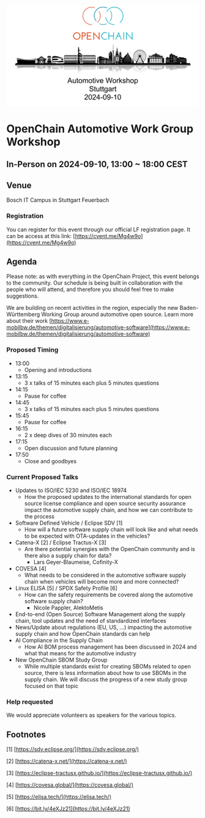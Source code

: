 ![Automotive Workshop in Stuttgart on 10th September 2024](/images/automotive-workshop.png)

# OpenChain Automotive Work Group Workshop

## In-Person on 2024-09-10, 13:00 ~ 18:00 CEST

## Venue

Bosch IT Campus in Stuttgart Feuerbach

### Registration

You can register for this event through our official LF registration page. It can be access at this link: [https://cvent.me/Mg4w9o](https://cvent.me/Mg4w9o)

## Agenda

Please note: as with everything in the OpenChain Project, this event belongs to the community. Our schedule is being built in collaboration with the people who will attend, and therefore you should feel free to make suggestions.

We are building on recent activities in the region, especially the new Baden-Württemberg Working Group around automotive open source. Learn more about their work [https://www.e-mobilbw.de/themen/digitalisierung/automotive-software](https://www.e-mobilbw.de/themen/digitalisierung/automotive-software)

### Proposed Timing

- 13:00
  - Opening and introductions
- 13:15
  - 3 x talks of 15 minutes each plus 5 minutes questions
- 14:15
  - Pause for coffee
- 14:45
  - 3 x talks of 15 minutes each plus 5 minutes questions
- 15:45
  - Pause for coffee
- 16:15
  - 2 x deep dives of 30 minutes each 
- 17:15
  - Open discussion and future planning
- 17:50
  - Close and goodbyes

### Current Proposed Talks

- Updates to ISO/IEC 5230 and ISO/IEC 18974
	- How the proposed updates to the international standards for open source license compliance and open source security assurance impact the automotive supply chain, and how we can contribute to the process
- Software Defined Vehicle / Eclipse SDV [1] 
	- How will a future software supply chain will look like and what needs to be expected with OTA-updates in the vehicles?
- Catena-X [2] / Eclipse Tractus-X [3]
	- Are there potential synergies with the OpenChain community and is there also a supply chain for data?
		- Lars Geyer-Blaumeise, Cofinity-X
- COVESA [4]
	- What needs to be considered in the automotive software supply chain when vehicles will become more and more connected?
- Linux ELISA [5] / SPDX Safety Profile [6]
	- How can the safety requirements be covered along the automotive software supply chain?
		- Nicole Pappler, AlektoMetis
- End-to-end (Open Source) Software Management along the supply chain, tool updates and the need of standardized interfaces
- News/Update about regulations (EU, US, …) impacting the automotive supply chain and how OpenChain standards can help
- AI Compliance in the Supply Chain 
	- How AI BOM process management has been discussed in 2024 and what that means for the automotive industry
- New OpenChain SBOM Study Group
	- While multiple standards exist for creating SBOMs related to open source, there is less information about how to use SBOMs in the supply chain. We will discuss the progress of a new study group focused on that topic

### Help requested 

We would appreciate volunteers as speakers for the various topics.

## Footnotes

[1] [https://sdv.eclipse.org/](https://sdv.eclipse.org/)

[2] [https://catena-x.net/](https://catena-x.net/)

[3] [https://eclipse-tractusx.github.io/](https://eclipse-tractusx.github.io/)

[4] [https://covesa.global/](https://covesa.global/)

[5] [https://elisa.tech/](https://elisa.tech/)

[6] [https://bit.ly/4eXJz21](https://bit.ly/4eXJz21)